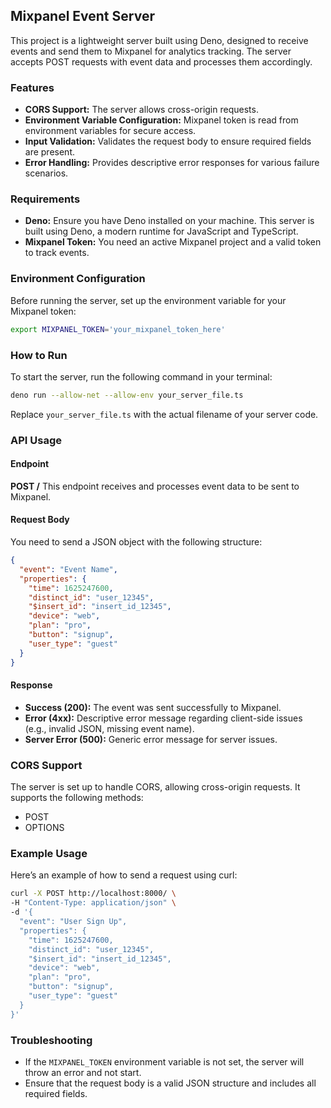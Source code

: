 ## Mixpanel Event Server

This project is a lightweight server built using Deno, designed to receive events and send them to Mixpanel for analytics tracking. The server accepts POST requests with event data and processes them accordingly.

### Features
* **CORS Support:** The server allows cross-origin requests.
* **Environment Variable Configuration:** Mixpanel token is read from environment variables for secure access.
* **Input Validation:** Validates the request body to ensure required fields are present.
* **Error Handling:** Provides descriptive error responses for various failure scenarios.

### Requirements
* **Deno:** Ensure you have Deno installed on your machine. This server is built using Deno, a modern runtime for JavaScript and TypeScript.
* **Mixpanel Token:** You need an active Mixpanel project and a valid token to track events.

### Environment Configuration
Before running the server, set up the environment variable for your Mixpanel token:

```bash
export MIXPANEL_TOKEN='your_mixpanel_token_here'
```

### How to Run
To start the server, run the following command in your terminal:

```bash
deno run --allow-net --allow-env your_server_file.ts
```

Replace `your_server_file.ts` with the actual filename of your server code.

### API Usage

#### Endpoint
**POST /**
This endpoint receives and processes event data to be sent to Mixpanel.

#### Request Body
You need to send a JSON object with the following structure:

```json
{
  "event": "Event Name",
  "properties": {
    "time": 1625247600,
    "distinct_id": "user_12345",
    "$insert_id": "insert_id_12345",
    "device": "web",
    "plan": "pro",
    "button": "signup",
    "user_type": "guest"
  }
}
```

#### Response
* **Success (200):** The event was sent successfully to Mixpanel.
* **Error (4xx):** Descriptive error message regarding client-side issues (e.g., invalid JSON, missing event name).
* **Server Error (500):** Generic error message for server issues.

### CORS Support
The server is set up to handle CORS, allowing cross-origin requests. It supports the following methods:

* POST
* OPTIONS

### Example Usage
Here’s an example of how to send a request using curl:

```bash
curl -X POST http://localhost:8000/ \
-H "Content-Type: application/json" \
-d '{
  "event": "User Sign Up",
  "properties": {
    "time": 1625247600,
    "distinct_id": "user_12345",
    "$insert_id": "insert_id_12345",
    "device": "web",
    "plan": "pro",
    "button": "signup",
    "user_type": "guest"
  }
}'
```

### Troubleshooting
* If the `MIXPANEL_TOKEN` environment variable is not set, the server will throw an error and not start.
* Ensure that the request body is a valid JSON structure and includes all required fields.
